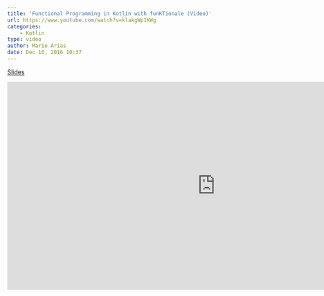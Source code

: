 ```yaml
---
title: 'Functional Programming in Kotlin with funKTionale (Video)'
url: https://www.youtube.com/watch?v=klakgWp1KWg
categories:
    - Kotlin
type: video
author: Mario Arias
date: Dec 16, 2016 10:37
---
```


[Slides](https://speakerdeck.com/marioariasc/functional-programming-in-kotlin-with-funktionale-2)

<iframe width="960" height="480" src="https://www.youtube.com/embed/klakgWp1KWg" frameborder="0" allowfullscreen></iframe>
